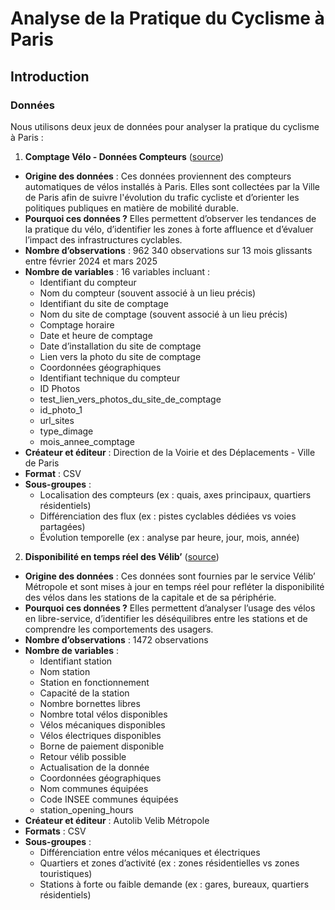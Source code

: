 # Analyse de la Pratique du Cyclisme à Paris

## Introduction

### Données

Nous utilisons deux jeux de données pour analyser la pratique du cyclisme à Paris :

1. **Comptage Vélo - Données Compteurs** ([source](https://www.data.gouv.fr/fr/datasets/comptage-velo-donnees-compteurs/))
 - **Origine des données** :
     Ces données proviennent des compteurs automatiques de vélos installés à Paris. Elles sont collectées par la Ville de Paris afin de suivre l'évolution du trafic cycliste et d’orienter les politiques publiques en matière de mobilité durable.
 - **Pourquoi ces données ?**
     Elles permettent d’observer les tendances de la pratique du vélo, d’identifier les zones à forte affluence et d’évaluer l’impact des infrastructures cyclables.
 - **Nombre d’observations** : 962 340 observations sur 13 mois glissants entre février 2024 et mars 2025
 - **Nombre de variables** : 16 variables incluant :
   -  Identifiant du compteur
   -  Nom du compteur (souvent associé à un lieu précis)
   - Identifiant du site de comptage
   - Nom du site de comptage (souvent associé à un lieu précis)
   - Comptage horaire
   - Date et heure de comptage
   - Date d’installation du site de comptage
   - Lien vers la photo du site de comptage
   - Coordonnées géographiques
   - Identifiant technique du compteur
   - ID Photos
   - test_lien_vers_photos_du_site_de_comptage
   - id_photo_1
   - url_sites
   - type_dimage
   - mois_annee_comptage
 - **Créateur et éditeur** : Direction de la Voirie et des Déplacements - Ville de Paris
 - **Format** : CSV
 - **Sous-groupes** :
   - Localisation des compteurs (ex : quais, axes principaux, quartiers résidentiels)
   - Différenciation des flux (ex : pistes cyclables dédiées vs voies partagées)
   - Évolution temporelle (ex : analyse par heure, jour, mois, année)
  
2. **Disponibilité en temps réel des Vélib’** ([source](https://opendata.paris.fr/explore/dataset/velib-disponibilite-en-temps-reel))
  - **Origine des données** :
    Ces données sont fournies par le service Vélib’ Métropole et sont mises à jour en temps réel pour refléter la disponibilité des vélos dans les stations de la capitale et de sa périphérie.
  - **Pourquoi ces données ?**
    Elles permettent d’analyser l’usage des vélos en libre-service, d’identifier les déséquilibres entre les stations et de comprendre les comportements des usagers.
  - **Nombre d’observations** : 1472 observations
  - **Nombre de variables** :
    - Identifiant station
    - Nom station
    - Station en fonctionnement
    - Capacité de la station
    - Nombre bornettes libres
    - Nombre total vélos disponibles
    - Vélos mécaniques disponibles
    - Vélos électriques disponibles
    - Borne de paiement disponible
    - Retour vélib possible
    - Actualisation de la donnée
    - Coordonnées géographiques
    - Nom communes équipées
    - Code INSEE communes équipées
    - station_opening_hours
 - **Créateur et éditeur** : Autolib Velib Métropole
 - **Formats** : CSV
 - **Sous-groupes** :
    - Différenciation entre vélos mécaniques et électriques
    - Quartiers et zones d’activité (ex : zones résidentielles vs zones touristiques)
    - Stations à forte ou faible demande (ex : gares, bureaux, quartiers résidentiels)

